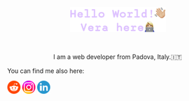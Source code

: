 <p align="center"><a href=""><img alt="Hello World, Vera here." src="./assets/HelloWorld.png" /></a></p>
</br>
<p align="center" font-family="">I am a web developer from Padova, Italy.🇮🇹</p> 

<p>You can find me also here:</p>
<a href="https://www.reddit.com/user/veratimo"> <img height="30px" width="30px" alt="Reddit logo" src="./assets/reddit-logo.png" /></a>
<a href="https://www.instagram.com/timova.dev"> <img height="30px" width="30px" alt="Instagram logo" src="./assets/instagram-logo.png" /></a> 
<a href="https://www.linkedin.com/in/verica-timova"> <img height="30px" width="30px" alt="Linkedin logo" src="./assets/linkedin-logo.png" /></a> 
